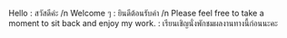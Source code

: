 Hello : สวัสดีค่ะ /n
Welcome ๆ : ยินดีต้อนรับค่า /n
Please feel free to take a moment to sit back and enjoy my work. : เรียนเชิญนั่งพักชมผลงานทางนี้ก่อนนะคะ
